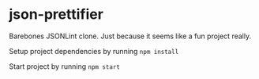 # json-prettifier
Barebones JSONLint clone. Just because it seems like a fun project really.

Setup project dependencies by running `npm install`

Start project by running `npm start`
